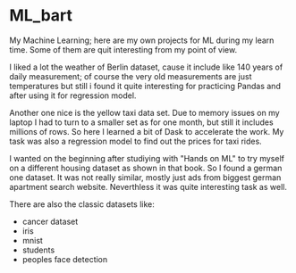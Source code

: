 # ML_bart
My Machine Learning; here are my own projects for ML during my learn time. Some of them are quit interesting from my point of view.

I liked a lot the weather of Berlin dataset, cause it include like 140 years of daily measurement; of course the very old measurements are just temperatures but still i found it quite interesting for practicing Pandas and after using it for regression model.

Another one nice is the yellow taxi data set. Due to memory issues on my laptop I had to turn to a smaller set as for one month, but still it includes millions of rows. So here I learned a bit of Dask to accelerate the work. My task was also a regression model to find out the prices for taxi rides.

I wanted on the beginning after studiying with "Hands on ML" to try myself on a different housing dataset as shown in that book. So I found a german one dataset. It was not really similar, mostly just ads from biggest german apartment search website. Neverthless it was quite interesting task as well.

There are also the classic datasets like:
- cancer dataset
- iris
- mnist
- students
- peoples face detection
